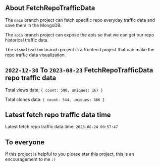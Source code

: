 ## About FetchRepoTrafficData

The `main` branch project can fetch specific repo everyday traffic data and save them in the MongoDB.

The `apis` branch project can expose the apis so that we can get our repo historical traffic data.

The `visualization` branch project is a frontend project that can make the repo traffic data visualization.

## `2022-12-30` To `2023-08-23` FetchRepoTrafficData repo traffic data

Total views data: `{ count: 590, uniques: 167 }`

Total clones data: `{ count: 544, uniques: 366 }`

## Latest fetch repo traffic data time

Latest fetch repo traffic data time: `2023-08-24 00:57:47`

## To everyone

If this project is helpful to you please star this project, this is an encouragement to me `:)`



